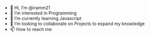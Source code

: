 - 👋 Hi, I’m @iramm21
- 👀 I’m interested in Programming
- 🌱 I’m currently learning Javascript
- 💞️ I’m looking to collaborate on Projects to expand my knowledge
- 📫 How to reach me <a href="mailto::isaac.ramm@outlook.com"></a>

<!---
iramm21/iramm21 is a ✨ special ✨ repository because its `README.md` (this file) appears on your GitHub profile.
You can click the Preview link to take a look at your changes.
--->

